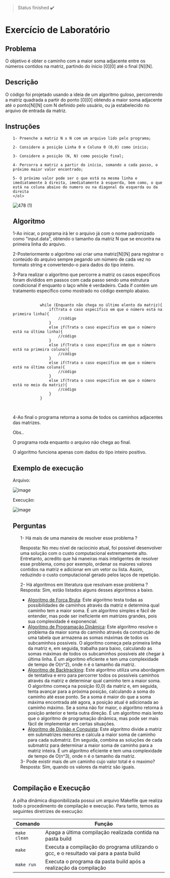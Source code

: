 > Status finished :heavy_check_mark:

# Exercício de Laboratório
## Problema
<body>
    <p>O objetivo é obter o caminho com a maior soma adjacente entre os números contidos na matriz, partindo do ínicio [0][0] até o final [N][N].</p>
</body>

## Descrição

<body>
    <p> O código foi projetado usando a ideia de um algoritmo guloso, percorrendo a matriz quadrada a partir do ponto [0][0] obtendo a maior soma adjacente até o ponto[N][N] com N definido pelo usuário, ou ja estabelecido no arquivo de entrada da matriz.</p>
</body>

## Instruções

<body>
  <ol>
    
    1- Preenche a matriz N x N com um arquivo lido pelo programa;

    2- Considere a posição Linha 0 e Coluna 0 (0,0) como início;

    3- Considere a posição (N, N) como posição final;

    4- Percorra a matriz a partir do início, somando a cada passo, o próximo maior valor encontrado;

    5- O próximo valor pode ser o que está na mesma linha e imediatamente à direita, imediatamente à esquerda, bem como, o que está na coluna abaixo do numero ou na diagonal da esquerda ou da direita
    </ol>
</body>

![478 (1)](https://user-images.githubusercontent.com/102326098/225345250-6e0903e8-0917-428c-b454-bcdb3fe8dbaa.png)

 ## Algoritmo
 <body>
    <p>1-Ao inicar, o programa irá ler o arquivo já com o nome padronizado como "input.data", obtendo o tamanho da matriz N que se encontra na primeira linha do arquivo.</p>
    <p>2-Posteriormente o algoritmo vai criar uma matriz[N][N] para registrar o conteúdo do arquivo sempre pegando um número de cada vez no formato string e convertendo-o para dados do tipo inteiro.</p>
    <p>3-Para realizar o algoritmo que percorre a matriz os casos específicos foram divididos em passos com cada passo sendo uma estrutura condicional if enquanto o laço     while é verdadeiro. Cada if contém um tratamento específico como mostrado no código exemplo abaixo.</p>
    <pre>
        <code>
            while (Enquanto não chega no último elento da matriz){
                if(Trata o caso específico em que o número está na primeira linha){
                    //código
                }
                else if(Trata o caso específico em que o número está na última linha){
                    //código
                }
                else if(Trata o caso específico em que o número está na primeira coluna){
                    //código
                }
                else if(Trata o caso específico em que o número está na última coluna){
                    //código
                }
                else if(Trata o caso específico em que o número está no meio da matriz){
                    //código
                }
            }
        </code>
    </pre>
    <p>4-Ao final o programa retorna a soma de todos os caminhos adjacentes das matrizes.</p>
   
</body>
 Obs..
    <p>O programa roda enquanto o arquivo não chega ao final.</p>
    <p>O algoritmo funciona apenas com dados do tipo inteiro positivo.</p>
      
 ## Exemplo de execução
 <body>
     <p>Arquivo:</p>
  </body>

 ![image](https://user-images.githubusercontent.com/102326098/225883350-9cd4086e-2c2c-4e0f-b408-03d397bf0c63.png)

<body>
     <p>Execução:</p>
  </body>


 ![image](https://user-images.githubusercontent.com/102326098/225883883-ef3cdb45-52c7-4c4b-b4fd-c9fd7720e99b.png)
 ## Perguntas
<body>
  <ol>
  1- Há mais de uma maneira de resolver esse problema ?<br/>
    <p>Resposta: No meu nível de racíocinio atual, foi possível desenvolver uma solução com o custo computacional extremamente alto. Entretanto, acredito que há maneiras mais inteligentes de resolver esse problema, como por exemplo, ordenar os maiores valores contidos na matriz e adicionar em um vetor ou lista. Assim, reduzindo o custo computacional gerado pelos laços de repetição.</p>
    
  2- Há algoritmos em literatura que resolvam esse problema ?<br/>
    Resposta: Sim, estão listados alguns desses algoritmos a baixo.
    <ul>
        <li>[Algoritmo de Força Bruta](https://www.freecodecamp.org/portuguese/news/algoritmos-de-forca-bruta-explicados/): Este algoritmo testa todas as possibilidades de caminhos através da matriz e determina qual caminho tem a maior soma. É um algoritmo simples e fácil de entender, mas pode ser ineficiente em matrizes grandes, pois sua complexidade é exponencial.</li>
        <li>[Algoritmo de Programação Dinâmica](https://www.ime.usp.br/~pf/analise_de_algoritmos/aulas/dynamic-programming.html): Este algoritmo resolve o problema da maior soma do caminho através da construção de uma tabela que armazena as somas máximas de todos os subcaminhos possíveis. O algoritmo começa pela primeira linha da matriz e, em seguida, trabalha para baixo, calculando as somas máximas de todos os subcaminhos possíveis até chegar à última linha. É um algoritmo eficiente e tem uma complexidade de tempo de O(n^2), onde n é o tamanho da matriz.</li>
        <li>[Algoritmo de Backtracking](http://www3.decom.ufop.br/toffolo/site_media/uploads/2011-1/bcc402/slides/10._backtracking.pdf): Este algoritmo utiliza uma abordagem de tentativa e erro para percorrer todos os possíveis caminhos através da matriz e determinar qual caminho tem a maior soma. O algoritmo começa na posição (0,0) da matriz e, em seguida, tenta avançar para a próxima posição, calculando a soma do caminho até esse ponto. Se a soma é maior do que a soma máxima encontrada até agora, a posição atual é adicionada ao caminho máximo. Se a soma não for maior, o algoritmo retorna à posição anterior e tenta outra direção. É um algoritmo mais lento que o algoritmo de programação dinâmica, mas pode ser mais fácil de implementar em certas situações.</li>
        <li>[Algoritmo de Divisão e Conquista](https://www.ime.usp.br/~pf/analise_de_algoritmos/aulas/divide-and-conquer.html): Este algoritmo divide a matriz em submatrizes menores e calcula a maior soma de caminho para cada submatriz. Em seguida, combina as soluções de cada submatriz para determinar a maior soma de caminho para a matriz inteira. É um algoritmo eficiente e tem uma complexidade de tempo de O(n^3), onde n é o tamanho da matriz.</li>
    </ul>
  3- Pode existir mais de um caminho cujo valor total é o maximo?<br/>
    Resposta: Sim, quando os valores da matriz são iguais.<br/><br/>
  </ol>

  ## Compilação e Execução 

A pilha dinâmica disponibilizada possui um arquivo Makefile que realiza todo o procedimento de compilação e execução. Para tanto, temos as seguintes diretrizes de execução:


| Comando                |  Função                                                                                           |                     
| -----------------------| ------------------------------------------------------------------------------------------------- |
|  `make clean`          | Apaga a última compilação realizada contida na pasta build                                        |
|  `make`                | Executa a compilação do programa utilizando o gcc, e o resultado vai para a pasta build           |
|  `make run`            | Executa o programa da pasta build após a realização da compilação                                 |

</body>

